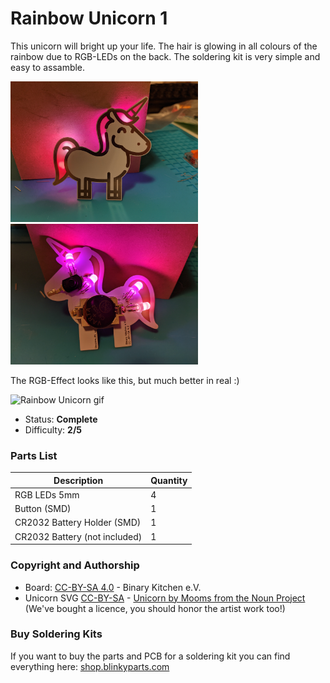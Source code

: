 # Rainbow Unicorn 1

This unicorn will bright up your life. The hair is glowing in all colours of the rainbow due to RGB-LEDs on the back. The soldering kit is very simple and easy to assamble.

<img src="manual/images/rgb-unicorn_front.jpg" width=300px alt="Rainbow Unicorn"> <img src="manual/images/rgb-unicorn_back.jpg" width=300px alt="Rainbow Unicorn">

The RGB-Effect looks like this, but much better in real :)

<img src="manual/images/rgb-unicorn.gif" width=480px alt="Rainbow Unicorn gif">

- Status: **Complete**
- Difficulty: **2/5**

### Parts List

| Description                   | Quantity |
|-------------------------------|----------|
| RGB LEDs 5mm                  |     4    |
| Button (SMD)                  |     1    |
| CR2032 Battery Holder (SMD)   |     1    |
| CR2032 Battery (not included) |     1    |

### Copyright and Authorship

- Board: [CC-BY-SA 4.0](https://creativecommons.org/licenses/by-sa/4.0/) - Binary Kitchen e.V.
- Unicorn SVG [CC-BY-SA](https://creativecommons.org/licenses/by-sa/4.0/) - [Unicorn by Mooms from the Noun Project](https://thenounproject.com/term/unicorn/2061795/) (We've bought a licence, you should honor the artist work too!)

### Buy Soldering Kits
If you want to buy the parts and PCB for a soldering kit you can find everything here: [shop.blinkyparts.com](https://shop.blinkyparts.com/de/Regenbogen-Einhorn-Einfacher-Bausatz-fuer-einen-tollen-Anstecker/blink232242)
